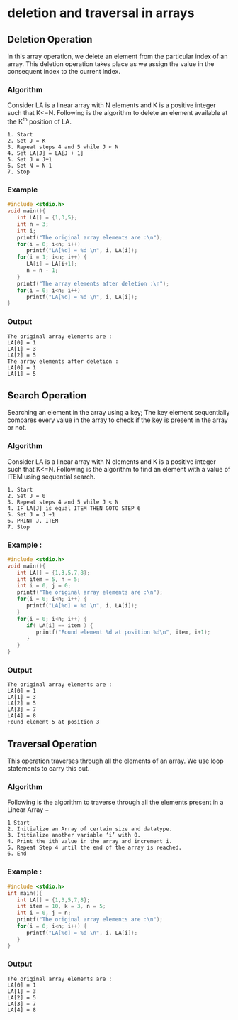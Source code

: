 # deletion and traversal in arrays

## Deletion Operation
In this array operation, we delete an element from the particular index of an array. This deletion operation takes place as we assign the value in the consequent index to the current index.

### Algorithm
Consider LA is a linear array with N elements and K is a positive integer such that K&lt;=N. Following is the algorithm to delete an element available at the K<sup>th</sup> position of LA.
```
1. Start
2. Set J = K
3. Repeat steps 4 and 5 while J < N
4. Set LA[J] = LA[J + 1]
5. Set J = J+1
6. Set N = N-1
7. Stop
```

### Example
```c
#include <stdio.h>
void main(){
   int LA[] = {1,3,5};
   int n = 3;
   int i;
   printf("The original array elements are :\n");
   for(i = 0; i<n; i++)
      printf("LA[%d] = %d \n", i, LA[i]);
   for(i = 1; i<n; i++) {
      LA[i] = LA[i+1];
      n = n - 1;
   }
   printf("The array elements after deletion :\n");
   for(i = 0; i<n; i++)
      printf("LA[%d] = %d \n", i, LA[i]);
}
```
### Output
```
The original array elements are :
LA[0] = 1
LA[1] = 3
LA[2] = 5
The array elements after deletion :
LA[0] = 1
LA[1] = 5
```

## Search Operation
Searching an element in the array using a key; The key element sequentially compares every value in the array to check if the key is present in the array or not.

### Algorithm
Consider LA is a linear array with N elements and K is a positive integer such that K<=N. Following is the algorithm to find an element with a value of ITEM using sequential search.
```
1. Start
2. Set J = 0
3. Repeat steps 4 and 5 while J < N
4. IF LA[J] is equal ITEM THEN GOTO STEP 6
5. Set J = J +1
6. PRINT J, ITEM
7. Stop
```
### Example :
```c
#include <stdio.h>
void main(){
   int LA[] = {1,3,5,7,8};
   int item = 5, n = 5;
   int i = 0, j = 0;
   printf("The original array elements are :\n");
   for(i = 0; i<n; i++) {
      printf("LA[%d] = %d \n", i, LA[i]);
   }
   for(i = 0; i<n; i++) {
      if( LA[i] == item ) {
         printf("Found element %d at position %d\n", item, i+1);
      }
   }
}
```
### Output
```
The original array elements are :
LA[0] = 1 
LA[1] = 3 
LA[2] = 5 
LA[3] = 7 
LA[4] = 8 
Found element 5 at position 3
```

## Traversal Operation
This operation traverses through all the elements of an array. We use loop statements to carry this out.

### Algorithm
Following is the algorithm to traverse through all the elements present in a Linear Array −
```
1 Start
2. Initialize an Array of certain size and datatype.
3. Initialize another variable ‘i’ with 0.
4. Print the ith value in the array and increment i.
5. Repeat Step 4 until the end of the array is reached.
6. End
```
### Example :
```c
#include <stdio.h>
int main(){
   int LA[] = {1,3,5,7,8};
   int item = 10, k = 3, n = 5;
   int i = 0, j = n;
   printf("The original array elements are :\n");
   for(i = 0; i<n; i++) {
      printf("LA[%d] = %d \n", i, LA[i]);
   }
}

```

### Output
```
The original array elements are :
LA[0] = 1 
LA[1] = 3 
LA[2] = 5 
LA[3] = 7 
LA[4] = 8 
```